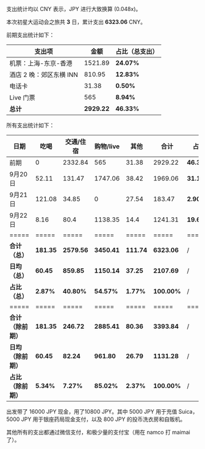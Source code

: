 支出统计均以 CNY 表示，JPY 进行大致换算 (0.048x)。

本次初星大运动会之旅共 **3** 日，累计支出 **6323.06** CNY。

前期支出统计如下：

| 支出项 | 金额 | 占比（总支出） |
| --- | --- | --- |
| 机票：上海-东京-香港 | 1521.89 | **24.07%** |
| 酒店 2 晚：郊区东横 INN | 810.95 | **12.83%** |
| 电话卡 | 31.38 | **0.50%** |
| Live 门票 | 565 | **8.94%** |
| **总计** | **2929.22** | **46.33%** |

所有支出统计如下：

| 日期 | 吃喝 | 交通/住宿 | 购物/live | 其他 | 合计 | 占比 |
| --- | --- | --- | ---| --- | --- | --- |
| 前期 | 0 | 2332.84 | 565 | 31.38 | 2929.22 | **46.33%** |
| 9月20日 | 52.11 | 131.47 | 1747.06 | 38.42 | 1969.06 | **31.14%** |
| 9月21日 | 121.08 | 34.85 | 0 | 27.54 | 183.47 | **2.90%** |
| 9月22日 | 8.16 | 80.4 | 1138.35 | 14.4 | 1241.31 | **19.63%** |
| ===== | ===== | ===== | =====| ===== | ===== | ===== |
| **合计（总）** | **181.35** | **2579.56** | **3450.41** | **111.74** | **6323.06** | / |
| **日均（总）** | **60.45**  | **859.85**  | **1150.14**  | **37.25**  | **2107.69**  | / |
| **占比（总）** | **2.87%** | **40.80%** | **54.57%** | **1.77%** | **100.00%** | / |
| ===== | ===== | ===== | =====| ===== | ===== | ===== |
| **合计（除前期）** | **181.35** | **246.72** | **2885.41** | **80.36** | **3393.84** | / |
| **日均（除前期）** | **60.45**  | **82.24**  | **961.80**  | **26.79**  | **1131.28**  | / |
| **占比（除前期）** | **5.34%** | **7.27%** | **85.02%** | **2.37%** | **100.00%** | / |

出发带了 16000 JPY 现金，用了10800 JPY。其中 5000 JPY 用于充值 Suica，5000 JPY 用于银座药局现金支付，以及 800 JPY 的投币洗衣房和自贩机。

其他所有的支出都通过微信支付，和极少量的支付宝（用在 namco 打 maimai 了）。